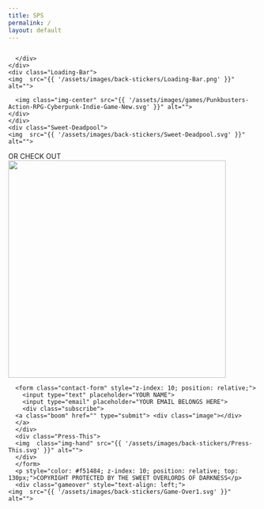 ```yaml
---
title: SPS
permalink: /
layout: default
---
```

<div class="home">
  <div class="banner">
    <img style="z-index: 10; position: relative;" src="{{ '/assets/images/banners/Sweet-Pixel-Studio-Indie-Games-Pakistan.svg' }}" alt="">
  </div>
  <div class="Playstation-Icons">
    <img  src="{{ '/assets/images/back-stickers/Playstation-Icons.png' }}" alt="">
  </div>
  <div class="Such-Indie">
    <img  src="{{ '/assets/images/back-stickers/Such-Indie.svg' }}" alt="">
  </div>
  <div class="Pew-Pew">
    <img  src="{{ '/assets/images/back-stickers/Pew-Pew.png' }}" alt="">
  </div>
 <div class="Smiley">
    <img  src="{{ '/assets/images/back-stickers/Smiley.png' }}" alt="">
  </div>
   <div class="Start">
    <img style="" src="{{ '/assets/images/back-stickers/Start.svg' }}" alt="">
  </div>
<div class="Sniper-Scope-Cursor">
    <img  src="{{ '/assets/images/back-stickers/Sniper-Scope-Cursor.svg' }}" alt="">
  </div>
  <div>
    <div class="game-container">
      <div class="test-div">
      <div class="test-div-inner">
      <img class="img-center" src="{{ '/assets/images/games/Abode-Horror-Adventure-Indie-Game-New.svg' }}" alt="">
      </div>
      </div>
      <div class="button2">
        <a  class="visit-button" href="http://gamejolt.com/games/abode/177072">
        <div class="visit-shadow"></div>  
        </a>
        
      </div>
    </div>
    <div class="Loading-Bar">
    <img  src="{{ '/assets/images/back-stickers/Loading-Bar.png' }}" alt="">
  </div>
    <div class="game-container">
    <div class="test-div">
      
      <img class="img-center" src="{{ '/assets/images/games/Punkbusters-Action-RPG-Cyberpunk-Indie-Game-New.svg' }}" alt="">
    </div>
    </div>
    <div class="Sweet-Deadpool">
    <img  src="{{ '/assets/images/back-stickers/Sweet-Deadpool.svg' }}" alt="">
  </div>
    <div>
      <span class="services-message">OR CHECK OUT</span>
      <div class="button1">
        <a  class="bad-ass-button" href="/services/" ><div class="btn-shadow"></div>
        </a>
      </div>
    </div>
    <div>
      <div class="social-links">
        <a class="twitter" href="https://twitter.com/sweetpixelstdio"><div class="icon"></div></a>
        <a class="instagram" href="https://www.instagram.com/sweetpixelstudio/"><div class="icon"></div></a>
        <a class="facebook" href="https://www.facebook.com/sweetpixelstudio/"><div class="icon"></div></a>
      </div>
      <div>
        <img style="width: 440px;" class="img-center" src="{{ '/assets/images/Sign-Up-Text.svg' }}" alt="">
      </div>
  <footer class="footer">

      <form class="contact-form" style="z-index: 10; position: relative;">
        <input type="text" placeholder="YOUR NAME">
        <input type="email" placeholder="YOUR EMAIL BELONGS HERE">
        <div class="subscribe">
      <a class="boom" href="" type="submit"> <div class="image"></div>
      </a>
      </div>
      <div class="Press-This">
      <img  class="img-hand" src="{{ '/assets/images/back-stickers/Press-This.svg' }}" alt="">
      </div>
      </form>
      <p style="color: #f51484; z-index: 10; position: relative; top: 130px;">COPYRIGHT PROTECTED BY THE SWEET OVERLORDS OF DARKNESS</p>
      <div class="gameover" style="text-align: left;">
    <img  src="{{ '/assets/images/back-stickers/Game-Over1.svg' }}" alt="">
  </div>
  </footer>
    </div>
  </div>
</div>